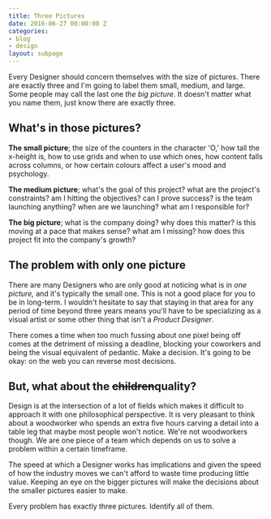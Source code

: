 ```yaml
---
title: Three Pictures
date: 2016-06-27 00:00:00 Z
categories:
- blog
- design
layout: subpage
---
```


Every Designer should concern themselves with the size of pictures. There are exactly three and I'm going to label them small, medium, and large. Some people may call the last one *the big picture*. It doesn't matter what you name them, just know there are exactly three.

## What's in those pictures?

**The small picture**; the size of the counters in the character 'O,' how tall the x-height is, how to use grids and when to use which ones, how content falls across columns, or how certain colours affect a user's mood and psychology. 

**The medium picture**; what's the goal of this project? what are the project's constraints? am I hitting the objectives? can I prove success? is the team launching anything? when are we launching? what am I responsible for?

**The big picture**; what is the company doing? why does this matter? is this moving at a pace that makes sense? what am I missing? how does this project fit into the company's growth?

## The problem with only one picture

There are many Designers who are only good at noticing what is in *one picture,* and it's typically the small one. This is not a good place for you to be in long-term. I wouldn't hesitate to say that staying in that area for any period of time beyond three years means you'll have to be specializing as a visual artist or some other thing that isn't a *Product Designer*.

There comes a time when too much fussing about one pixel being off comes at the detriment of missing a deadline, blocking your coworkers and being the visual equivalent of pedantic. Make a decision. It's going to be okay: on the web you can reverse most decisions.

## But, what about the <strike>children</strike>quality?

Design is at the intersection of a lot of fields which makes it difficult to approach it with one philosophical perspective. It is very pleasant to think about a woodworker who spends an extra five hours carving a detail into a table leg that maybe most people won't notice. We're not woodworkers though. We are one piece of a team which depends on us to solve a problem within a certain timeframe.

The speed at which a Designer works has implications and given the speed of how the industry moves we can't afford to waste time producing little value. Keeping an eye on the bigger pictures will make the decisions about the smaller pictures easier to make.

Every problem has exactly three pictures. Identify all of them.